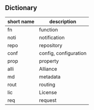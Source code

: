 Dictionary
------------------

| short name | description          |
|------------|----------------------|
| fn         | function             |
| noti       | notification         |
| repo       | repository           |
| conf       | config, configuration |
| prop       | property             |
| alli | Alliance             |
| md | metadata             |
| rout | routing              |
| lic | License              |
| req | request              |
